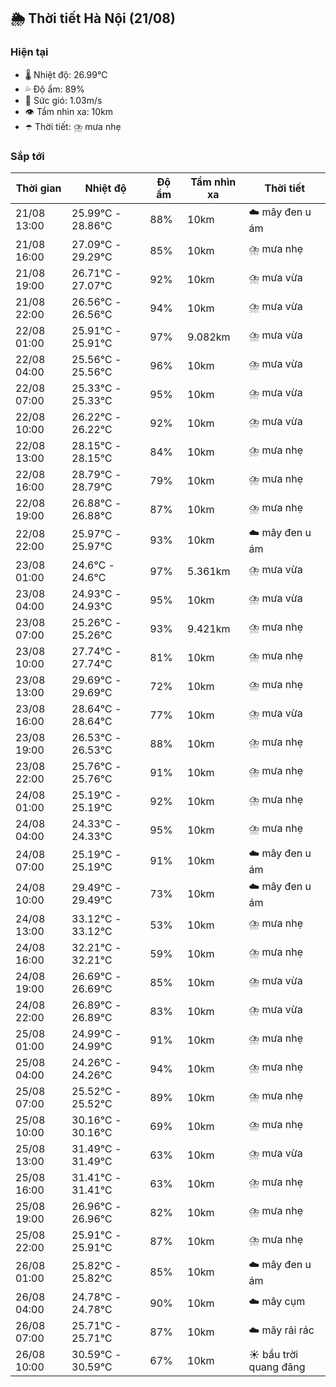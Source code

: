 ## 🌦️ Thời tiết Hà Nội (21/08)

### Hiện tại

- 🌡️ Nhiệt độ: 26.99℃
- 💦 Độ ẩm: 89%
- 💨 Sức gió: 1.03m/s
- 👁️ Tầm nhìn xa: 10km
- ☂️ Thời tiết: ⛈️ mưa nhẹ

### Sắp tới

| Thời gian | Nhiệt độ | Độ ẩm | Tầm nhìn xa | Thời tiết |
| --- | --- | --- | --- | --- |
| 21/08 13:00 | 25.99℃ - 28.86℃ | 88% | 10km | ☁️ mây đen u ám |
| 21/08 16:00 | 27.09℃ - 29.29℃ | 85% | 10km | ⛈️ mưa nhẹ |
| 21/08 19:00 | 26.71℃ - 27.07℃ | 92% | 10km | ⛈️ mưa vừa |
| 21/08 22:00 | 26.56℃ - 26.56℃ | 94% | 10km | ⛈️ mưa vừa |
| 22/08 01:00 | 25.91℃ - 25.91℃ | 97% | 9.082km | ⛈️ mưa vừa |
| 22/08 04:00 | 25.56℃ - 25.56℃ | 96% | 10km | ⛈️ mưa vừa |
| 22/08 07:00 | 25.33℃ - 25.33℃ | 95% | 10km | ⛈️ mưa vừa |
| 22/08 10:00 | 26.22℃ - 26.22℃ | 92% | 10km | ⛈️ mưa vừa |
| 22/08 13:00 | 28.15℃ - 28.15℃ | 84% | 10km | ⛈️ mưa nhẹ |
| 22/08 16:00 | 28.79℃ - 28.79℃ | 79% | 10km | ⛈️ mưa nhẹ |
| 22/08 19:00 | 26.88℃ - 26.88℃ | 87% | 10km | ⛈️ mưa nhẹ |
| 22/08 22:00 | 25.97℃ - 25.97℃ | 93% | 10km | ☁️ mây đen u ám |
| 23/08 01:00 | 24.6℃ - 24.6℃ | 97% | 5.361km | ⛈️ mưa vừa |
| 23/08 04:00 | 24.93℃ - 24.93℃ | 95% | 10km | ⛈️ mưa vừa |
| 23/08 07:00 | 25.26℃ - 25.26℃ | 93% | 9.421km | ⛈️ mưa nhẹ |
| 23/08 10:00 | 27.74℃ - 27.74℃ | 81% | 10km | ⛈️ mưa nhẹ |
| 23/08 13:00 | 29.69℃ - 29.69℃ | 72% | 10km | ⛈️ mưa nhẹ |
| 23/08 16:00 | 28.64℃ - 28.64℃ | 77% | 10km | ⛈️ mưa vừa |
| 23/08 19:00 | 26.53℃ - 26.53℃ | 88% | 10km | ⛈️ mưa nhẹ |
| 23/08 22:00 | 25.76℃ - 25.76℃ | 91% | 10km | ⛈️ mưa nhẹ |
| 24/08 01:00 | 25.19℃ - 25.19℃ | 92% | 10km | ⛈️ mưa nhẹ |
| 24/08 04:00 | 24.33℃ - 24.33℃ | 95% | 10km | ⛈️ mưa nhẹ |
| 24/08 07:00 | 25.19℃ - 25.19℃ | 91% | 10km | ☁️ mây đen u ám |
| 24/08 10:00 | 29.49℃ - 29.49℃ | 73% | 10km | ☁️ mây đen u ám |
| 24/08 13:00 | 33.12℃ - 33.12℃ | 53% | 10km | ⛈️ mưa nhẹ |
| 24/08 16:00 | 32.21℃ - 32.21℃ | 59% | 10km | ⛈️ mưa nhẹ |
| 24/08 19:00 | 26.69℃ - 26.69℃ | 85% | 10km | ⛈️ mưa vừa |
| 24/08 22:00 | 26.89℃ - 26.89℃ | 83% | 10km | ⛈️ mưa vừa |
| 25/08 01:00 | 24.99℃ - 24.99℃ | 91% | 10km | ⛈️ mưa nhẹ |
| 25/08 04:00 | 24.26℃ - 24.26℃ | 94% | 10km | ⛈️ mưa nhẹ |
| 25/08 07:00 | 25.52℃ - 25.52℃ | 89% | 10km | ⛈️ mưa nhẹ |
| 25/08 10:00 | 30.16℃ - 30.16℃ | 69% | 10km | ⛈️ mưa nhẹ |
| 25/08 13:00 | 31.49℃ - 31.49℃ | 63% | 10km | ⛈️ mưa vừa |
| 25/08 16:00 | 31.41℃ - 31.41℃ | 63% | 10km | ⛈️ mưa nhẹ |
| 25/08 19:00 | 26.96℃ - 26.96℃ | 82% | 10km | ⛈️ mưa nhẹ |
| 25/08 22:00 | 25.91℃ - 25.91℃ | 87% | 10km | ⛈️ mưa nhẹ |
| 26/08 01:00 | 25.82℃ - 25.82℃ | 85% | 10km | ☁️ mây đen u ám |
| 26/08 04:00 | 24.78℃ - 24.78℃ | 90% | 10km | ☁️ mây cụm |
| 26/08 07:00 | 25.71℃ - 25.71℃ | 87% | 10km | ☁️ mây rải rác |
| 26/08 10:00 | 30.59℃ - 30.59℃ | 67% | 10km | ☀️ bầu trời quang đãng |
